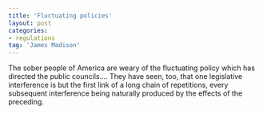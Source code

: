 ```yaml
---
title: 'Fluctuating policies'
layout: post
categories:
- regulations
tag: 'James Madison'
---
```


The sober people of America are weary of the fluctuating policy which has directed the public councils…. They have seen, too, that one legislative interference is but the first link of a long chain of repetitions, every subsequent interference being naturally produced by the effects of the preceding.
